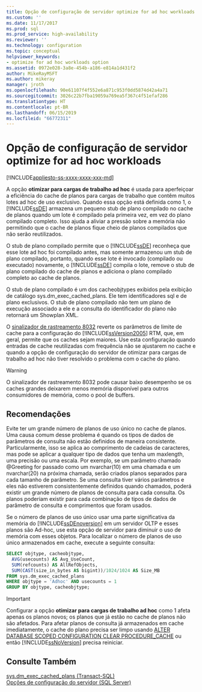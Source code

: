 ```yaml
---
title: Opção de configuração de servidor optimize for ad hoc workloads | Microsoft Docs
ms.custom: ''
ms.date: 11/17/2017
ms.prod: sql
ms.prod_service: high-availability
ms.reviewer: ''
ms.technology: configuration
ms.topic: conceptual
helpviewer_keywords:
- optimize for ad hoc workloads option
ms.assetid: 0972e028-3a8e-454b-a186-e814a1d431f2
author: MikeRayMSFT
ms.author: mikeray
manager: jroth
ms.openlocfilehash: 90e61107f4f552e6a871c953f0dd5874d42a4a71
ms.sourcegitcommit: 3026c22b7fba19059a769ea5f367c4f51efaf286
ms.translationtype: HT
ms.contentlocale: pt-BR
ms.lasthandoff: 06/15/2019
ms.locfileid: "66772311"
---
```

# <a name="optimize-for-ad-hoc-workloads-server-configuration-option"></a>Opção de configuração de servidor optimize for ad hoc workloads
[!INCLUDE[appliesto-ss-xxxx-xxxx-xxx-md](../../includes/appliesto-ss-xxxx-xxxx-xxx-md.md)]

  A opção **otimizar para cargas de trabalho ad hoc** é usada para aperfeiçoar a eficiência do cache de planos para cargas de trabalho que contêm muitos lotes ad hoc de uso exclusivo. Quando essa opção está definida como 1, o [!INCLUDE[ssDE](../../includes/ssde-md.md)] armazena um pequeno stub de plano compilado no cache de planos quando um lote é compilado pela primeira vez, em vez do plano compilado completo. Isso ajuda a aliviar a pressão sobre a memória não permitindo que o cache de planos fique cheio de planos compilados que não serão reutilizados. 
  
  O stub de plano compilado permite que o [!INCLUDE[ssDE](../../includes/ssde-md.md)] reconheça que esse lote ad hoc foi compilado antes, mas somente armazenou um stub de plano compilado, portanto, quando esse lote é invocado (compilado ou executado) novamente, o [!INCLUDE[ssDE](../../includes/ssde-md.md)] compila o lote, remove o stub de plano compilado do cache de planos e adiciona o plano compilado completo ao cache de planos. 
  
 O stub de plano compilado é um dos cacheobjtypes exibidos pela exibição de catálogo sys.dm_exec_cached_plans. Ele tem identificadores sql e de plano exclusivos. O stub de plano compilado não tem um plano de execução associado a ele e a consulta do identificador do plano não retornará um Showplan XML.  
  
 O [sinalizador de rastreamento 8032](../../t-sql/database-console-commands/dbcc-traceon-trace-flags-transact-sql.md) reverte os parâmetros de limite de cache para a configuração do [!INCLUDE[ssVersion2005](../../includes/ssversion2005-md.md)] RTM, que, em geral, permite que os caches sejam maiores. Use esta configuração quando entradas de cache reutilizadas com frequência não se ajustarem no cache e quando a opção de configuração do servidor de otimizar para cargas de trabalho ad hoc não tiver resolvido o problema com o cache do plano.  
  
> [!WARNING]  
>  O sinalizador de rastreamento 8032 pode causar baixo desempenho se os caches grandes deixarem menos memória disponível para outros consumidores de memória, como o pool de buffers.  

## <a name="recommendations"></a>Recomendações
Evite ter um grande número de planos de uso único no cache de planos. Uma causa comum desse problema é quando os tipos de dados de parâmetros de consulta não estão definidos de maneira consistente. Particularmente, isso se aplica ao comprimento de cadeias de caracteres, mas pode se aplicar a qualquer tipo de dados que tenha um maxlength, uma precisão ou uma escala. Por exemplo, se um parâmetro chamado @Greeting for passado como um nvarchar(10) em uma chamada e um nvarchar(20) na próxima chamada, serão criados planos separados para cada tamanho de parâmetro. Se uma consulta tiver vários parâmetros e eles não estiverem consistentemente definidos quando chamados, poderá existir um grande número de planos de consulta para cada consulta. Os planos poderiam existir para cada combinação de tipos de dados de parâmetro de consulta e comprimentos que foram usados.

Se o número de planos de uso único usar uma parte significativa da memória do [!INCLUDE[ssDEnoversion](../../includes/ssdenoversion-md.md)] em um servidor OLTP e esses planos são Ad-hoc, use esta opção de servidor para diminuir o uso de memória com esses objetos.
Para localizar o número de planos de uso único armazenados em cache, execute a seguinte consulta:

```sql
SELECT objtype, cacheobjtype, 
  AVG(usecounts) AS Avg_UseCount, 
  SUM(refcounts) AS AllRefObjects, 
  SUM(CAST(size_in_bytes AS bigint))/1024/1024 AS Size_MB
FROM sys.dm_exec_cached_plans
WHERE objtype = 'Adhoc' AND usecounts = 1
GROUP BY objtype, cacheobjtype;
```

> [!IMPORTANT]
> Configurar a opção **otimizar para cargas de trabalho ad hoc** como 1 afeta apenas os planos novos; os planos que já estão no cache de planos não são afetados.
> Para afetar planos de consulta já armazenados em cache imediatamente, o cache do plano precisa ser limpo usando [ALTER DATABASE SCOPED CONFIGURATION CLEAR PROCEDURE_CACHE](../../t-sql/statements/alter-database-scoped-configuration-transact-sql.md) ou então [!INCLUDE[ssNoVersion](../../includes/ssnoversion-md.md)] precisa reiniciar.

## <a name="see-also"></a>Consulte Também  
 [sys.dm_exec_cached_plans &#40;Transact-SQL&#41;](../../relational-databases/system-dynamic-management-views/sys-dm-exec-cached-plans-transact-sql.md)   
 [Opções de configuração do servidor &#40;SQL Server&#41;](../../database-engine/configure-windows/server-configuration-options-sql-server.md)  
  
  

